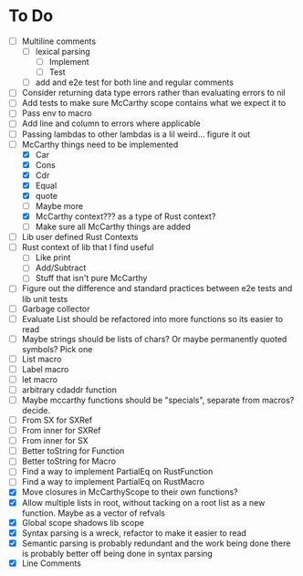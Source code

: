 # To Do
- [ ] Multiline comments
    - [ ] lexical parsing
        - [ ] Implement
        - [ ] Test
    - [ ] add and e2e test for both line and regular comments
- [ ] Consider returning data type errors rather than evaluating errors to nil
- [ ] Add tests to make sure McCarthy scope contains what we expect it to
- [ ] Pass env to macro
- [ ] Add line and column to errors where applicable
- [ ] Passing lambdas to other lambdas is a lil weird... figure it out
- [ ] McCarthy things need to be implemented
    - [x] Car
    - [x] Cons
    - [x] Cdr
    - [x] Equal
    - [x] quote
    - [ ] Maybe more
    - [x] McCarthy context??? as a type of Rust context?
    - [ ] Make sure all McCarthy things are added
- [ ] Lib user defined Rust Contexts
- [ ] Rust context of lib that I find useful
    - [ ] Like print
    - [ ] Add/Subtract
    - [ ] Stuff that isn't pure McCarthy
- [ ] Figure out the difference and standard practices between e2e tests and lib unit tests
- [ ] Garbage collector
- [ ] Evaluate List should be refactored into more functions so its easier to read
- [ ] Maybe strings should be lists of chars? Or maybe permanently quoted symbols? Pick one
- [ ] List macro
- [ ] Label macro
- [ ] let macro
- [ ] arbitrary cdaddr function
- [ ] Maybe mccarthy functions should be "specials", separate from macros? decide.
- [ ] From SX for SXRef
- [ ] From inner for SXRef
- [ ] From inner for SX
- [ ] Better toString for Function
- [ ] Better toString for Macro
- [ ] Find a way to implement PartialEq on RustFunction
- [ ] Find a way to implement PartialEq on RustMacro
- [x] Move closures in McCarthyScope to their own functions?
- [x] Allow multiple lists in root, without tacking on a root list as a new function. Maybe as a vector of refvals
- [x] Global scope shadows lib scope
- [x] Syntax parsing is a wreck, refactor to make it easier to read
- [x] Semantic parsing is probably redundant and the work being done there is probably better off being done in syntax parsing
- [x] Line Comments
